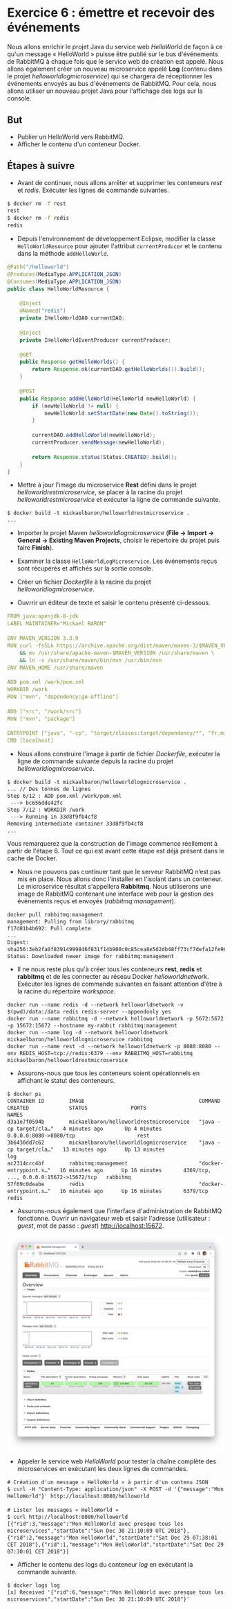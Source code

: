 # Exercice 6 : émettre et recevoir des événements

Nous allons enrichir le projet Java du service web *HelloWorld* de façon à ce qu'un message « HelloWorld » puisse être publié sur le bus d'événements de RabbitMQ à chaque fois que le service web de création est appelé. Nous allons également créer un nouveau microservice appelé **Log** (contenu dans le projet *helloworldlogmicroservice*) qui se chargera de réceptionner les événements envoyés au bus d'événements de RabbitMQ. Pour cela, nous allons utiliser un nouveau projet Java pour l'affichage des logs sur la console.

## But

* Publier un HelloWorld vers RabbitMQ.
* Afficher le contenu d'un conteneur Docker.

## Étapes à suivre

* Avant de continuer, nous allons arrêter et supprimer les conteneurs *rest* et *redis*. Exécuter les lignes de commande suivantes.

```bash
$ docker rm -f rest
rest
$ docker rm -f redis
redis
```

* Depuis l'environnement de développement Eclipse, modifier la classe `HelloWorldResource` pour ajouter l'attribut `currentProducer` et le contenu dans la méthode `addHelloWorld`.

```java
@Path("/helloworld")
@Produces(MediaType.APPLICATION_JSON)
@Consumes(MediaType.APPLICATION_JSON)
public class HelloWorldResource {

    @Inject
    @Named("redis")
    private IHelloWorldDAO currentDAO;

    @Inject
    private IHelloWorldEventProducer currentProducer;

    @GET
    public Response getHelloWorlds() {
        return Response.ok(currentDAO.getHelloWorlds()).build();
    }

    @POST
    public Response addHelloWorld(HelloWorld newHelloWorld) {
        if (newHelloWorld != null) {
            newHelloWorld.setStartDate(new Date().toString());
        }

        currentDAO.addHelloWorld(newHelloWorld);
        currentProducer.sendMessage(newHelloWorld);

        return Response.status(Status.CREATED).build();
    }
}
```

* Mettre à jour l'image du microservice **Rest** défini dans le projet *helloworldrestmicroservice*, se placer à la racine du projet *helloworldrestmicroservice* et exécuter la ligne de commande suivante.

```console
$ docker build -t mickaelbaron/helloworldrestmicroservice .
...
```

* Importer le projet Maven *helloworldlogmicroservice* (**File -> Import -> General -> Existing Maven Projects**, choisir le répertoire du projet puis faire **Finish**).

* Examiner la classe `HelloWorldLogMicroservice`. Les événements reçus sont récupérés et affichés sur la sortie console.

* Créer un fichier *Dockerfile* à la racine du projet *helloworldlogmicroservice*.

* Ouvrrir un éditeur de texte et saisir le contenu présenté ci-dessous.

```yaml
FROM java:openjdk-8-jdk
LABEL MAINTAINER="Mickael BARON"

ENV MAVEN_VERSION 3.3.9
RUN curl -fsSLk https://archive.apache.org/dist/maven/maven-3/$MAVEN_VERSION/binaries/apache-maven-$MAVEN_VERSION-bin.tar.gz | tar xzf - -C /usr/share \
    && mv /usr/share/apache-maven-$MAVEN_VERSION /usr/share/maven \
    && ln -s /usr/share/maven/bin/mvn /usr/bin/mvn
ENV MAVEN_HOME /usr/share/maven

ADD pom.xml /work/pom.xml
WORKDIR /work
RUN ["mvn", "dependency:go-offline"]

ADD ["src", "/work/src"]
RUN ["mvn", "package"]

ENTRYPOINT ["java", "-cp", "target/classes:target/dependency/*", "fr.mickaelbaron.helloworldlogmicroservice.HelloWorldLogMicroservice"]
CMD [localhost]
```

* Nous allons construire l'image à partir de fichier *Dockerfile*, exécuter la ligne de commande suivante depuis la racine du projet *helloworldlogmicroservice*.

```console
$ docker build -t mickaelbaron/helloworldlogmicroservice .
... // Des tonnes de lignes
Step 6/12 : ADD pom.xml /work/pom.xml
 ---> bc656dde42fc
Step 7/12 : WORKDIR /work
 ---> Running in 33d8f9fb4cf8
Removing intermediate container 33d8f9fb4cf8
...
```

Vous remarquerez que la construction de l'image commence réellement à partir de l'étape 6. Tout ce qui est avant cette étape est déjà présent dans le cache de Docker.

* Nous ne pouvons pas continuer tant que le serveur RabbitMQ n’est pas mis en place. Nous allons donc l'installer en l'isolant dans un conteneur. Le microservice résultat s'appellera **Rabbitmq**. Nous utiliserons une image de RabbitMQ contenant une interface web pour la gestion des événements reçus et envoyés (*rabbitmq:management*).

```console
docker pull rabbitmq:management
management: Pulling from library/rabbitmq
f17d81b4b692: Pull complete
...
Digest: sha256:3eb2fa0f83914999846f831f14b900c0c85cea8e5d2db48ff73cf7defa12fe96
Status: Downloaded newer image for rabbitmq:management
```

* Il ne nous reste plus qu'à créer tous les conteneurs **rest**, **redis** et **rabbitmq** et de les connecter au réseau Docker *helloworldnetwork*. Exécuter les lignes de commande suivantes en faisant attention d'être à la racine du répertoire _workspace_.

```console
docker run --name redis -d --network helloworldnetwork -v $(pwd)/data:/data redis redis-server --appendonly yes
docker run --name rabbitmq -d --network helloworldnetwork -p 5672:5672 -p 15672:15672 --hostname my-rabbit rabbitmq:management
docker run --name log -d --network helloworldnetwork mickaelbaron/helloworldlogmicroservice rabbitmq
docker run --name rest -d --network helloworldnetwork -p 8080:8080 --env REDIS_HOST=tcp://redis:6379 --env RABBITMQ_HOST=rabbitmq  mickaelbaron/helloworldrestmicroservice
```

* Assurons-nous que tous les conteneurs soient opérationnels en affichant le statut des conteneurs.

```console
$ docker ps
CONTAINER ID        IMAGE                                     COMMAND                  CREATED             STATUS              PORTS                                     NAMES
d3a1e7f0594b        mickaelbaron/helloworldrestmicroservice   "java -cp target/cla…"   4 minutes ago       Up 4 minutes        0.0.0.0:8080->8080/tcp                    rest
3b6430dd7c62        mickaelbaron/helloworldlogmicroservice    "java -cp target/cla…"   13 minutes ago      Up 13 minutes                                                 log
ac2314ccc4bf        rabbitmq:management                       "docker-entrypoint.s…"   16 minutes ago      Up 16 minutes       4369/tcp, ..., 0.0.0.0:15672->15672/tcp   rabbitmq
57f69c0deabe        redis                                     "docker-entrypoint.s…"   16 minutes ago      Up 16 minutes       6379/tcp                                  redis
```

* Assurons-nous également que l'interface d'administration de RabbitMQ fonctionne. Ouvrir un navigateur web et saisir l'adresse (utilisateur : *guest*, mot de passe : *guest*) <http://localhost:15672>.

![Interface d'administration RabbitMQ](./images/rabbitmq.png "Interface d'administration RabbitMQ")

* Appeler le service web *HelloWorld* pour tester la chaîne complète des microservices en exécutant les deux lignes de commandes.

```console
# Création d'un message « HelloWorld » à partir d'un contenu JSON
$ curl -H "Content-Type: application/json" -X POST -d '{"message":"Mon HelloWorld"}' http://localhost:8080/helloworld

# Lister les messages « HelloWorld »
$ curl http://localhost:8080/helloworld
[{"rid":3,"message":"Mon HelloWorld avec presque tous les microservices","startDate":"Sun Dec 30 21:10:09 UTC 2018"},{"rid":2,"message":"Mon HelloWorld","startDate":"Sat Dec 29 07:38:01 CET 2018"},{"rid":1,"message":"Mon HelloWorld","startDate":"Sat Dec 29 07:30:01 CET 2018"}]
```

* Afficher le contenu des logs du conteneur *log* en exécutant la commande suivante.

```console
$ docker logs log
[x] Received '{"rid":6,"message":"Mon HelloWorld avec presque tous les microservices","startDate":"Sun Dec 30 21:10:09 UTC 2018"}'
```